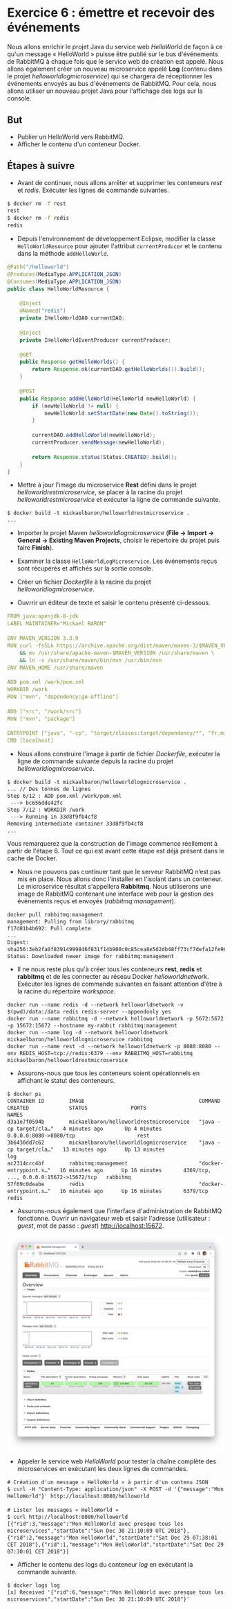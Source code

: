 # Exercice 6 : émettre et recevoir des événements

Nous allons enrichir le projet Java du service web *HelloWorld* de façon à ce qu'un message « HelloWorld » puisse être publié sur le bus d'événements de RabbitMQ à chaque fois que le service web de création est appelé. Nous allons également créer un nouveau microservice appelé **Log** (contenu dans le projet *helloworldlogmicroservice*) qui se chargera de réceptionner les événements envoyés au bus d'événements de RabbitMQ. Pour cela, nous allons utiliser un nouveau projet Java pour l'affichage des logs sur la console.

## But

* Publier un HelloWorld vers RabbitMQ.
* Afficher le contenu d'un conteneur Docker.

## Étapes à suivre

* Avant de continuer, nous allons arrêter et supprimer les conteneurs *rest* et *redis*. Exécuter les lignes de commande suivantes.

```bash
$ docker rm -f rest
rest
$ docker rm -f redis
redis
```

* Depuis l'environnement de développement Eclipse, modifier la classe `HelloWorldResource` pour ajouter l'attribut `currentProducer` et le contenu dans la méthode `addHelloWorld`.

```java
@Path("/helloworld")
@Produces(MediaType.APPLICATION_JSON)
@Consumes(MediaType.APPLICATION_JSON)
public class HelloWorldResource {

    @Inject
    @Named("redis")
    private IHelloWorldDAO currentDAO;

    @Inject
    private IHelloWorldEventProducer currentProducer;

    @GET
    public Response getHelloWorlds() {
        return Response.ok(currentDAO.getHelloWorlds()).build();
    }

    @POST
    public Response addHelloWorld(HelloWorld newHelloWorld) {
        if (newHelloWorld != null) {
            newHelloWorld.setStartDate(new Date().toString());
        }

        currentDAO.addHelloWorld(newHelloWorld);
        currentProducer.sendMessage(newHelloWorld);

        return Response.status(Status.CREATED).build();
    }
}
```

* Mettre à jour l'image du microservice **Rest** défini dans le projet *helloworldrestmicroservice*, se placer à la racine du projet *helloworldrestmicroservice* et exécuter la ligne de commande suivante.

```console
$ docker build -t mickaelbaron/helloworldrestmicroservice .
...
```

* Importer le projet Maven *helloworldlogmicroservice* (**File -> Import -> General -> Existing Maven Projects**, choisir le répertoire du projet puis faire **Finish**).

* Examiner la classe `HelloWorldLogMicroservice`. Les événements reçus sont récupérés et affichés sur la sortie console.

* Créer un fichier *Dockerfile* à la racine du projet *helloworldlogmicroservice*.

* Ouvrrir un éditeur de texte et saisir le contenu présenté ci-dessous.

```yaml
FROM java:openjdk-8-jdk
LABEL MAINTAINER="Mickael BARON"

ENV MAVEN_VERSION 3.3.9
RUN curl -fsSLk https://archive.apache.org/dist/maven/maven-3/$MAVEN_VERSION/binaries/apache-maven-$MAVEN_VERSION-bin.tar.gz | tar xzf - -C /usr/share \
    && mv /usr/share/apache-maven-$MAVEN_VERSION /usr/share/maven \
    && ln -s /usr/share/maven/bin/mvn /usr/bin/mvn
ENV MAVEN_HOME /usr/share/maven

ADD pom.xml /work/pom.xml
WORKDIR /work
RUN ["mvn", "dependency:go-offline"]

ADD ["src", "/work/src"]
RUN ["mvn", "package"]

ENTRYPOINT ["java", "-cp", "target/classes:target/dependency/*", "fr.mickaelbaron.helloworldlogmicroservice.HelloWorldLogMicroservice"]
CMD [localhost]
```

* Nous allons construire l'image à partir de fichier *Dockerfile*, exécuter la ligne de commande suivante depuis la racine du projet *helloworldlogmicroservice*.

```console
$ docker build -t mickaelbaron/helloworldlogmicroservice .
... // Des tonnes de lignes
Step 6/12 : ADD pom.xml /work/pom.xml
 ---> bc656dde42fc
Step 7/12 : WORKDIR /work
 ---> Running in 33d8f9fb4cf8
Removing intermediate container 33d8f9fb4cf8
...
```

Vous remarquerez que la construction de l'image commence réellement à partir de l'étape 6. Tout ce qui est avant cette étape est déjà présent dans le cache de Docker.

* Nous ne pouvons pas continuer tant que le serveur RabbitMQ n’est pas mis en place. Nous allons donc l'installer en l'isolant dans un conteneur. Le microservice résultat s'appellera **Rabbitmq**. Nous utiliserons une image de RabbitMQ contenant une interface web pour la gestion des événements reçus et envoyés (*rabbitmq:management*).

```console
docker pull rabbitmq:management
management: Pulling from library/rabbitmq
f17d81b4b692: Pull complete
...
Digest: sha256:3eb2fa0f83914999846f831f14b900c0c85cea8e5d2db48ff73cf7defa12fe96
Status: Downloaded newer image for rabbitmq:management
```

* Il ne nous reste plus qu'à créer tous les conteneurs **rest**, **redis** et **rabbitmq** et de les connecter au réseau Docker *helloworldnetwork*. Exécuter les lignes de commande suivantes en faisant attention d'être à la racine du répertoire _workspace_.

```console
docker run --name redis -d --network helloworldnetwork -v $(pwd)/data:/data redis redis-server --appendonly yes
docker run --name rabbitmq -d --network helloworldnetwork -p 5672:5672 -p 15672:15672 --hostname my-rabbit rabbitmq:management
docker run --name log -d --network helloworldnetwork mickaelbaron/helloworldlogmicroservice rabbitmq
docker run --name rest -d --network helloworldnetwork -p 8080:8080 --env REDIS_HOST=tcp://redis:6379 --env RABBITMQ_HOST=rabbitmq  mickaelbaron/helloworldrestmicroservice
```

* Assurons-nous que tous les conteneurs soient opérationnels en affichant le statut des conteneurs.

```console
$ docker ps
CONTAINER ID        IMAGE                                     COMMAND                  CREATED             STATUS              PORTS                                     NAMES
d3a1e7f0594b        mickaelbaron/helloworldrestmicroservice   "java -cp target/cla…"   4 minutes ago       Up 4 minutes        0.0.0.0:8080->8080/tcp                    rest
3b6430dd7c62        mickaelbaron/helloworldlogmicroservice    "java -cp target/cla…"   13 minutes ago      Up 13 minutes                                                 log
ac2314ccc4bf        rabbitmq:management                       "docker-entrypoint.s…"   16 minutes ago      Up 16 minutes       4369/tcp, ..., 0.0.0.0:15672->15672/tcp   rabbitmq
57f69c0deabe        redis                                     "docker-entrypoint.s…"   16 minutes ago      Up 16 minutes       6379/tcp                                  redis
```

* Assurons-nous également que l'interface d'administration de RabbitMQ fonctionne. Ouvrir un navigateur web et saisir l'adresse (utilisateur : *guest*, mot de passe : *guest*) <http://localhost:15672>.

![Interface d'administration RabbitMQ](./images/rabbitmq.png "Interface d'administration RabbitMQ")

* Appeler le service web *HelloWorld* pour tester la chaîne complète des microservices en exécutant les deux lignes de commandes.

```console
# Création d'un message « HelloWorld » à partir d'un contenu JSON
$ curl -H "Content-Type: application/json" -X POST -d '{"message":"Mon HelloWorld"}' http://localhost:8080/helloworld

# Lister les messages « HelloWorld »
$ curl http://localhost:8080/helloworld
[{"rid":3,"message":"Mon HelloWorld avec presque tous les microservices","startDate":"Sun Dec 30 21:10:09 UTC 2018"},{"rid":2,"message":"Mon HelloWorld","startDate":"Sat Dec 29 07:38:01 CET 2018"},{"rid":1,"message":"Mon HelloWorld","startDate":"Sat Dec 29 07:30:01 CET 2018"}]
```

* Afficher le contenu des logs du conteneur *log* en exécutant la commande suivante.

```console
$ docker logs log
[x] Received '{"rid":6,"message":"Mon HelloWorld avec presque tous les microservices","startDate":"Sun Dec 30 21:10:09 UTC 2018"}'
```